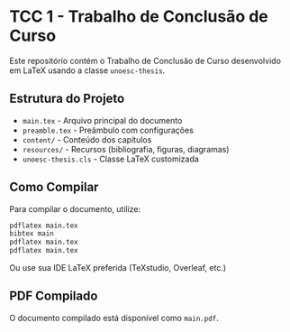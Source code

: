 # TCC 1 - Trabalho de Conclusão de Curso

Este repositório contém o Trabalho de Conclusão de Curso desenvolvido em LaTeX usando a classe `unoesc-thesis`.

## Estrutura do Projeto

- `main.tex` - Arquivo principal do documento
- `preamble.tex` - Preâmbulo com configurações
- `content/` - Conteúdo dos capítulos
- `resources/` - Recursos (bibliografia, figuras, diagramas)
- `unoesc-thesis.cls` - Classe LaTeX customizada

## Como Compilar

Para compilar o documento, utilize:

```bash
pdflatex main.tex
bibtex main
pdflatex main.tex
pdflatex main.tex
```

Ou use sua IDE LaTeX preferida (TeXstudio, Overleaf, etc.)

## PDF Compilado

O documento compilado está disponível como `main.pdf`.





